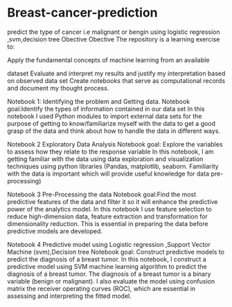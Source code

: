 # Breast-cancer-prediction
predict the type of cancer i.e malignant or bengin using logistic regression ,svm,decision tree
Obective
Obective
The repository is a learning exercise to:

Apply the fundamental concepts of machine learning from an available

dataset Evaluate and interpret my results and justify my interpretation based on observed data set Create notebooks that serve as computational records and document my thought process.

Notebook 1: Identifying the problem and Getting data. Notebook goal:Identify the types of information contained in our data set In this notebook I used Python modules to import external data sets for the purpose of getting to know/familiarize myself with the data to get a good grasp of the data and think about how to handle the data in different ways.

Notebook 2 Exploratory Data Analysis Notebook goal: Explore the variables to assess how they relate to the response variable In this notebook, I am getting familiar with the data using data exploration and visualization techniques using python libraries (Pandas, matplotlib, seaborn. Familiarity with the data is important which will provide useful knowledge for data pre-processing)

Notebook 3 Pre-Processing the data Notebook goal:Find the most predictive features of the data and filter it so it will enhance the predictive power of the analytics model. In this notebook I use feature selection to reduce high-dimension data, feature extraction and transformation for dimensionality reduction. This is essential in preparing the data before predictive models are developed.

Notebook 4 Predictive model using Logistic regression ,Support Vector Machine (svm),Decision tree Notebook goal: Construct predictive models to predict the diagnosis of a breast tumor. In this notebook, I construct a predictive model using SVM machine learning algorithm to predict the diagnosis of a breast tumor. The diagnosis of a breast tumor is a binary variable (benign or malignant). I also evaluate the model using confusion matrix the receiver operating curves (ROC), which are essential in assessing and interpreting the fitted model.
